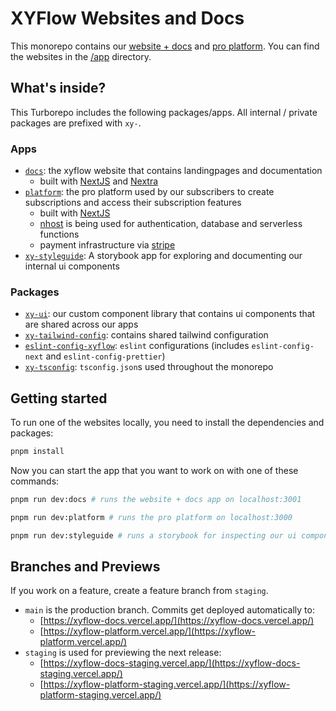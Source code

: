 # XYFlow Websites and Docs

This monorepo contains our [website + docs](https://xyflow.com) and [pro platform](https://pro.xyflow.com). You can find the websites in the [/app](app) directory.

## What's inside?

This Turborepo includes the following packages/apps. All internal / private packages are prefixed with `xy-`.

### Apps

- [`docs`](apps/docs): the xyflow website that contains landingpages and documentation
  - built with [NextJS](https://nextjs.org/) and [Nextra](https://nextra.site/)
- [`platform`](apps/platform): the pro platform used by our subscribers to create subscriptions and access their subscription features
  - built with [NextJS](https://nextjs.org/)
  - [nhost](https://nhost.io) is being used for authentication, database and serverless functions
  - payment infrastructure via [stripe](https://stripe.com)
- [`xy-styleguide`](apps/xy-styleguide): A storybook app for exploring and documenting our internal ui components

### Packages

- [`xy-ui`](packages/xy-ui): our custom component library that contains ui components that are shared across our apps
- [`xy-tailwind-config`](packages/xy-tailwind-config): contains shared tailwind configuration
- [`eslint-config-xyflow`](packages/xy-eslint-config): `eslint` configurations (includes `eslint-config-next` and `eslint-config-prettier`)
- [`xy-tsconfig`](packages/xy-tsconfig): `tsconfig.json`s used throughout the monorepo

## Getting started

To run one of the websites locally, you need to install the dependencies and packages:

```sh
pnpm install
```

Now you can start the app that you want to work on with one of these commands:

```sh
pnpm run dev:docs # runs the website + docs app on localhost:3001

pnpm run dev:platform # runs the pro platform on localhost:3000

pnpm run dev:styleguide # runs a storybook for inspecting our ui components on localhost:6006
```

## Branches and Previews

If you work on a feature, create a feature branch from `staging`.

- `main` is the production branch. Commits get deployed automatically to:
  - [https://xyflow-docs.vercel.app/](https://xyflow-docs.vercel.app/)
  - [https://xyflow-platform.vercel.app/](https://xyflow-platform.vercel.app/)
- `staging` is used for previewing the next release:
  - [https://xyflow-docs-staging.vercel.app/](https://xyflow-docs-staging.vercel.app/)
  - [https://xyflow-platform-staging.vercel.app/](https://xyflow-platform-staging.vercel.app/)
